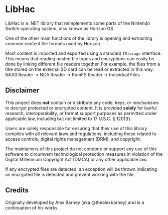 ﻿# LibHac
LibHac is a .NET library that reimplements some parts of the Nintendo Switch operating system, also known as Horizon OS.

One of the other main functions of the library is opening and extracting common content file formats used by Horizon.

Most content is imported and exported using a standard `IStorage` interface. This means that reading nested file types and encryptions can easily be done by linking different file readers together.
For example, the files from a title stored on the external SD card can be read or extracted in this way.
NAX0 Reader -> NCA Reader -> RomFS Reader -> Individual Files

## Disclaimer
This project does **not** contain or distribute any code, keys, or mechanisms to decrypt protected or encrypted content. It is provided **solely** for lawful research, interoperability, or format support purposes as permitted under applicable law, including but not limited to 17 U.S.C. § 1201(f).

Users are solely responsible for ensuring that their use of this library complies with all relevant laws and regulations, including those related to access controls, digital rights management (DRM), and copyright.

The maintainers of this project do not condone or support any use of this software to circumvent technological protection measures in violation of the Digital Millennium Copyright Act (DMCA) or any other applicable law.

If any encrypted files are detected, an exception will be thrown indicating an encrypted file is detected and prevent working with the file.

## Credits
Originally developed by Alex Barney (aka @thealexbarney) and is a continuation of his works.
